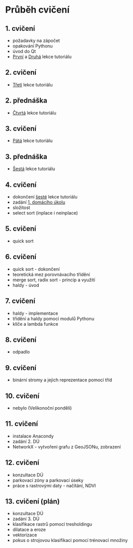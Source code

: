 # Průběh cvičení

## 1. cvičení
  - požadavky na zápočet
  - opakování Pythonu
  - úvod do Qt
  - [První](https://github.com/xtompok/PySide6_QML_tutorial/tree/master/01_first_program) a [Druhá](https://github.com/xtompok/PySide6_QML_tutorial/tree/master/02_clicker) lekce tutoriálu

## 2. cvičení
  - [Třetí](https://github.com/xtompok/PySide6_QML_tutorial/tree/master/03_dms_converter) lekce tutoriálu

## 2. přednáška
  - [Čtvrtá](https://github.com/xtompok/PySide6_QML_tutorial/tree/master/04_city_list) lekce tutoriálu

## 3. cvičení
  - [Pátá](https://github.com/xtompok/PySide6_QML_tutorial/tree/master/05_city_map) lekce tutoriálu

## 3. přednáška
  - [Šestá](https://github.com/xtompok/PySide6_QML_tutorial/tree/master/06_todo_list) lekce tutoriálu

## 4. cvičení
  - dokončení [šesté](https://github.com/xtompok/PySide6_QML_tutorial/tree/master/06_todo_list) lekce tutoriálu
  - zadání [1. domácího úkolu](du01/)
  - složitost
  - select sort (inplace i neinplace)

## 5. cvičení
  - quick sort

## 6. cvičení
  - quick sort - dokončení
  - teoretická mez porovnávacího třídění
  - merge sort, radix sort - princip a využití
  - haldy - úvod

## 7. cvičení
  - haldy - implementace
  - třídění a haldy pomocí modulů Pythonu
  - klíče a lambda funkce

## 8. cvičení
  - odpadlo

## 9. cvičení
  - binární stromy a jejich reprezentace pomocí tříd

## 10. cvičení
  - nebylo (Velikonoční pondělí)

## 11. cvičení
  - instalace Anacondy
  - zadání 2. DÚ
  - NetworkX - vytvoření grafu z GeoJSONu, zobrazení

## 12. cvičení
  - konzultace DÚ
  - parkovací zóny a parkovací úseky
  - práce s rastrovými daty - načítání, NDVI

## 13. cvičení (plán)
  - konzultace DÚ
  - zadání 3. DÚ
  - klasifikace rastrů pomocí tresholdingu
  - dilatace a eroze
  - vektorizace
  - pokus o strojovou klasifikaci pomocí trénovací množiny